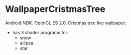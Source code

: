 # WallpaperCristmasTree
Android NDK. OpenGL ES 2.0.  Cristmas tree live wallpaper.

  - has 3 shader programs for:
    * snow
    * ellipse
    * star
